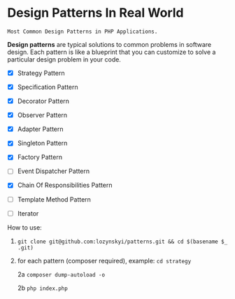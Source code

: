 # Design Patterns In Real World
    Most Common Design Patterns in PHP Applications.

**Design patterns** are typical solutions to common problems
in software design. Each pattern is like a blueprint
that you can customize to solve a particular
design problem in your code.

- [x] Strategy Pattern
- [x] Specification Pattern
- [x] Decorator Pattern
- [x] Observer Pattern
- [x] Adapter Pattern
- [x] Singleton Pattern
- [x] Factory Pattern
- [ ] Event Dispatcher Pattern
- [x] Chain Of Responsibilities Pattern
- [ ] Template Method Pattern
- [ ] Iterator



How to use:

1. `git clone git@github.com:lozynskyi/patterns.git && cd $(basename $_ .git)`
2. for each pattern (composer required), example: `cd strategy`

    2a `composer dump-autoload -o`
    
    2b `php index.php`
